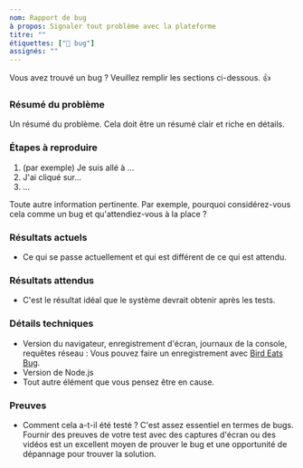 ```yaml
---
nom: Rapport de bug  
à propos: Signaler tout problème avec la plateforme  
titre: ""  
étiquettes: ["🐛 bug"]  
assignés: ""  
---
```


Vous avez trouvé un bug ? Veuillez remplir les sections ci-dessous. 👍

### Résumé du problème

Un résumé du problème. Cela doit être un résumé clair et riche en détails.

### Étapes à reproduire

1. (par exemple) Je suis allé à ...  
2. J'ai cliqué sur...  
3. ...

Toute autre information pertinente. Par exemple, pourquoi considérez-vous cela comme un bug et qu'attendiez-vous à la place ?

### Résultats actuels

- Ce qui se passe actuellement et qui est différent de ce qui est attendu.

### Résultats attendus

- C'est le résultat idéal que le système devrait obtenir après les tests.

### Détails techniques

- Version du navigateur, enregistrement d'écran, journaux de la console, requêtes réseau : Vous pouvez faire un enregistrement avec [Bird Eats Bug](https://birdeatsbug.com/).  
- Version de Node.js  
- Tout autre élément que vous pensez être en cause.

### Preuves

- Comment cela a-t-il été testé ? C'est assez essentiel en termes de bugs. Fournir des preuves de votre test avec des captures d'écran ou des vidéos est un excellent moyen de prouver le bug et une opportunité de dépannage pour trouver la solution.  
